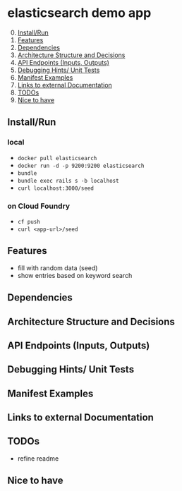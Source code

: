 # elasticsearch demo app

0. [Install/Run](#Install/run)
1. [Features](#features)
2. [Dependencies](#dependencies)
3. [Architecture Structure and Decisions](#architecturestructureanddecisions)
4. [API Endpoints (Inputs, Outputs)](#apiendpointsinputsoutputs)
5. [Debugging Hints/ Unit Tests](#debugginghintsunittests)
6. [Manifest Examples](#manifestexamples)
7. [Links to external Documentation](#linkstoexternaldocumentation)
8. [TODOs](#todos)
9. [Nice to have](#nicetohave)

## Install/Run
### local
* `docker pull elasticsearch`
* `docker run -d -p 9200:9200 elasticsearch`
* `bundle`
* `bundle exec rails s -b localhost`
* `curl localhost:3000/seed`

### on Cloud Foundry
* `cf push`
* `curl <app-url>/seed`

## Features

* fill with random data (seed)
* show entries based on keyword search

## Dependencies

## Architecture Structure and Decisions

## API Endpoints (Inputs, Outputs)

## Debugging Hints/ Unit Tests

## Manifest Examples

## Links to external Documentation

## TODOs
* refine readme

## Nice to have
